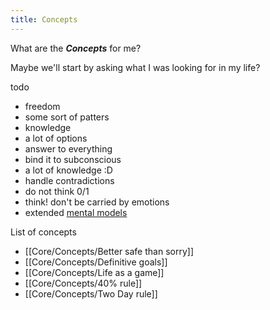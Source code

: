 ```yaml
---
title: Concepts
---
```

What are the ***Concepts*** for me? 

Maybe we'll start by asking what I was looking for in my life?

todo
- freedom
- some sort of patters
- knowledge
- a lot of options
- answer to everything
- bind it to subconscious
- a lot of knowledge :D
- handle contradictions
- do not think 0/1
- think! don't be carried by emotions
- extended [mental models](https://en.wikipedia.org/wiki/Mental_model)

List of concepts
- [[Core/Concepts/Better safe than sorry]]
- [[Core/Concepts/Definitive goals]]
- [[Core/Concepts/Life as a game]]
- [[Core/Concepts/40% rule]]
- [[Core/Concepts/Two Day rule]]